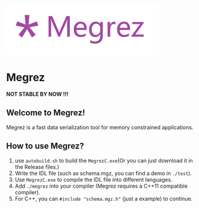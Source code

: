<div>
	<img src="./doc/logo.png">
</div>

Megrez
====================

**NOT STABLE BY NOW !!!**

## Welcome to Megrez!

Megrez is a fast data serialization tool for memory constrained applications.

## How to use Megrez?

1. use `autobuild.sh` to build the `MegrezC.exe`(Or you can just download it in the Release files.)
2. Write the IDL file (such as schema.mgz, you can find a demo in `./test`).
3. Use `MegrezC.exe` to compile the IDL file into different languages.
4. Add `./megrez` into your compiler (Megrez requires a C++11 compatible compiler).
5. For C++, you can `#include "schema.mgz.h"` (just a example) to continue.
